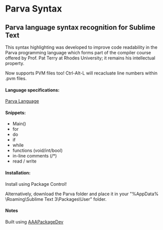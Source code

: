 # Parva Syntax
Parva language syntax recognition for Sublime Text
-----------

This syntax highlighting was developed to improve code readability in the Parva programming language which forms part of the compiler course offered by Prof. Pat Terry at Rhodes University; it remains his intellectual property.

Now supports PVM files too!
Ctrl-Alt-L will recacluate line numbers within .pvm files.

#### Language specifications: 
[Parva Language](http://www.cs.ru.ac.za/courses/CSc301/Translators/parva.htm)

#### Snippets:
- Main()
- for
- do
- if
- while
- functions (void/int/bool)
- in-line comments (/*)
- read / write

#### Installation: 
Install using Package Control! 

Alternatively, download the Parva folder and place it in your "%AppData% \Roaming\Sublime Text 3\Packages\User" folder.

#### Notes
Built using [AAAPackageDev](https://github.com/SublimeText/AAAPackageDev)

